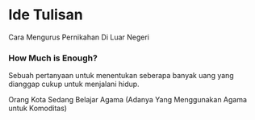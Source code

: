 # Ide Tulisan

Cara Mengurus Pernikahan Di Luar Negeri

### How Much is Enough?

Sebuah pertanyaan untuk menentukan seberapa banyak uang yang dianggap cukup untuk menjalani hidup. 

Orang Kota Sedang Belajar Agama \(Adanya Yang Menggunakan Agama untuk Komoditas\)





